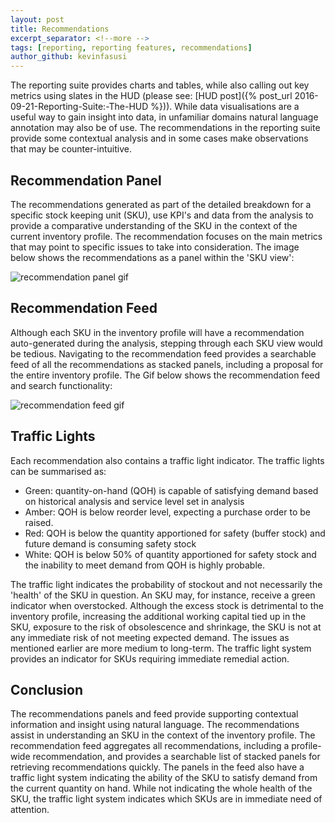 ```yaml
---
layout: post
title: Recommendations
excerpt_separator: <!--more -->
tags: [reporting, reporting features, recommendations]
author_github: kevinfasusi
---
```


The reporting suite provides charts and tables, while also calling out key metrics using slates in the HUD (please see: [HUD post]({% post_url 2016-09-21-Reporting-Suite:-The-HUD %})).
While data visualisations are a useful way to gain insight into data, in unfamiliar domains natural language annotation may also be of use.
The recommendations in the reporting suite provide some contextual analysis and in some cases make observations that may be counter-intuitive.
 <!--more -->
 
## Recommendation Panel
The recommendations generated as part of the detailed breakdown for a 
specific stock keeping unit (SKU), use KPI's and data from the analysis to provide a comparative understanding of the SKU in the context of the current inventory profile. The recommendation focuses on the main metrics that may point to specific issues to take into consideration.
The image below shows the recommendations as a panel within the 'SKU view':

![recommendation panel gif]({{site.baseurl}}/images/rec_panel.png)

## Recommendation Feed
Although each SKU in the inventory profile will have a recommendation 
auto-generated during the analysis, stepping through each SKU view would be tedious.
Navigating to the recommendation feed provides a searchable feed of all the recommendations as stacked panels, 
including a proposal for the entire inventory profile. The Gif 
below shows the recommendation feed and search functionality:

![recommendation feed gif]({{site.baseurl}}/images/rec_feed.gif)

## Traffic Lights
Each recommendation also contains a traffic light indicator. The traffic lights can be summarised as:

- Green: quantity-on-hand (QOH) is capable of satisfying demand based on historical analysis and service level set in analysis
- Amber: QOH is below reorder level, expecting a purchase order to be raised.
- Red: QOH is below the quantity apportioned for safety (buffer stock) and future demand is consuming safety stock
- White: QOH is below 50% of quantity apportioned for safety stock and the inability to meet demand from QOH is highly probable.
  
The traffic light indicates the probability of stockout and not necessarily the 'health' of the SKU in question. An SKU may, for instance, receive a green indicator when overstocked.  Although the excess stock is detrimental to the inventory profile, increasing the additional working capital tied up in the SKU, exposure to the risk of obsolescence and shrinkage, the SKU is not at any immediate risk of not meeting expected demand. The issues as mentioned earlier are more medium to long-term. The traffic light system provides an indicator for SKUs requiring immediate remedial action.

## Conclusion

The recommendations panels and feed provide supporting contextual information and insight using natural language.
The recommendations assist in understanding an SKU in the context of the inventory profile. The recommendation feed aggregates all recommendations, including a profile-wide recommendation, and provides a searchable list of stacked panels for retrieving recommendations quickly.
The panels in the feed also have a traffic light system indicating the ability of the SKU to satisfy demand from the current quantity on hand. While not indicating the whole health of the SKU, the traffic light system indicates which SKUs are in immediate need of attention.